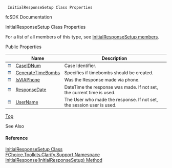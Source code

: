 ﻿     InitialResponseSetup Class Properties                                                   

fcSDK Documentation

InitialResponseSetup Class Properties

For a list of all members of this type, see [InitialResponseSetup members](FChoice.Toolkits.Clarify~FChoice.Toolkits.Clarify.Support.InitialResponseSetup_members.md).

Public Properties

|   | Name | Description |
| --- | --- | --- |
| ![Public Property](dotnetimages/publicProperty.png) | [CaseIDNum](FChoice.Toolkits.Clarify~FChoice.Toolkits.Clarify.Support.InitialResponseSetup~CaseIDNum.md) | Case Identifier.   |
| ![Public Property](dotnetimages/publicProperty.png) | [GenerateTimeBombs](FChoice.Toolkits.Clarify~FChoice.Toolkits.Clarify.Support.InitialResponseSetup~GenerateTimeBombs.md) | Specifies if timebombs should be created.   |
| ![Public Property](dotnetimages/publicProperty.png) | [IsVIAPhone](FChoice.Toolkits.Clarify~FChoice.Toolkits.Clarify.Support.InitialResponseSetup~IsVIAPhone.md) | Was the Response made via phone.   |
| ![Public Property](dotnetimages/publicProperty.png) | [ResponseDate](FChoice.Toolkits.Clarify~FChoice.Toolkits.Clarify.Support.InitialResponseSetup~ResponseDate.md) | DateTime the response was made. If not set, the current time is used.   |
| ![Public Property](dotnetimages/publicProperty.png) | [UserName](FChoice.Toolkits.Clarify~FChoice.Toolkits.Clarify.Support.InitialResponseSetup~UserName.md) | The User who made the response. If not set, the session user is used.   |

[Top](#top)

See Also

#### Reference

[InitialResponseSetup Class](FChoice.Toolkits.Clarify~FChoice.Toolkits.Clarify.Support.InitialResponseSetup.md)  
[FChoice.Toolkits.Clarify.Support Namespace](FChoice.Toolkits.Clarify~FChoice.Toolkits.Clarify.Support_namespace.md)  
[InitialResponse(InitialResponseSetup) Method](FChoice.Toolkits.Clarify~FChoice.Toolkits.Clarify.Support.SupportToolkit~InitialResponse(InitialResponseSetup).md)